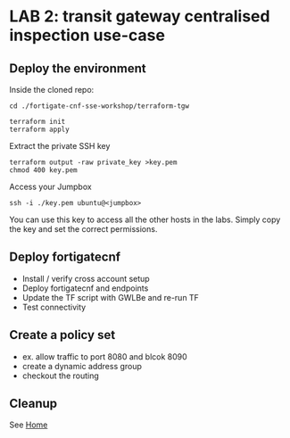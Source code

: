 # LAB 2: transit gateway centralised inspection use-case

## Deploy the environment
Inside the cloned repo:
```
cd ./fortigate-cnf-sse-workshop/terraform-tgw
```
```
terraform init
terraform apply
```
Extract the private SSH key
```
terraform output -raw private_key >key.pem
chmod 400 key.pem
```
Access your Jumpbox
```
ssh -i ./key.pem ubuntu@<jumpbox>
```
You can use this key to access all the other hosts in the labs. Simply copy the key and set the correct permissions.

## Deploy fortigatecnf
- Install / verify cross account setup
- Deploy fortigatecnf and endpoints
- Update the TF script with GWLBe and re-run TF
- Test connectivity

## Create a policy set
- ex. allow traffic to port 8080 and blcok 8090
- create a dynamic address group
- checkout the routing

## Cleanup
See [Home](./readme.md)


